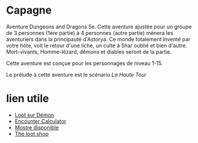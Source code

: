 # Capagne
Aventure Dungeons and Dragons 5e.
Cette aventure ajustée pour un groupe de 3 personnes (1ere partie) à 4 personnes (autre partie)
mènera les aventuriers dans la principauté d'Astorya. Ce monde totalement inventé par votre hôte, voit
le retour d'une liche, un culte à Shar oublié et bien d'autre.
Mort-vivants, Homme-lézard, démons et diables seront de la partie.

Cette aventure est conçue pour les personnages de niveau 1-15.

Le prélude à cette aventure est le scénario _La Haute Tour_

# lien utile
- [Loot sur Démon](http://medievalmelodies.blogspot.com/2017/07/creature-loot-d-is-for-demons-and-devils.html)
- [Encounter Calculator](https://www.aidedd.org/dnd-encounter/index.php)
- [Mostre disponible](https://www.aidedd.org/dnd-filters/monstres.php)
- [The loot shop](https://www.5elootshop.com/5e-magic-items.html)
